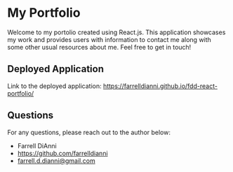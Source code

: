 # My Portfolio
Welcome to my portolio created using React.js. This application showcases my work and provides users with information to contact me along with some other usual resources about me. Feel free to get in touch!

## Deployed Application

Link to the deployed application: https://farrelldianni.github.io/fdd-react-portfolio/

## Questions

For any questions, please reach out to the author below: 

* Farrell DiAnni
* https://github.com/farrelldianni
* farrell.d.dianni@gmail.com
